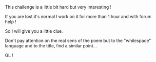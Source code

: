 This challenge is a little bit hard but very interesting !

If you are lost it's normal I work on it for more than 1 hour and with forum help !

So I will give you a little clue.

Don't pay attention on the real sens of the poem but to the "whitespace" language and to the title, find a similar point...

GL !